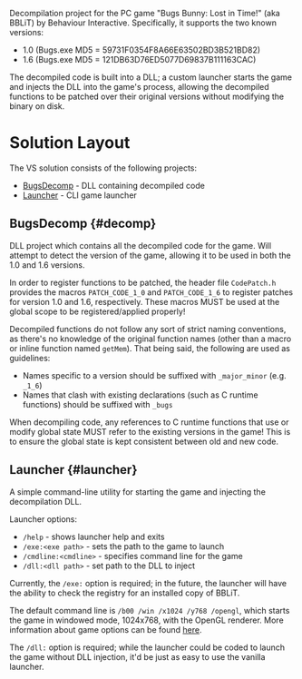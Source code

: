 
Decompilation project for the PC game "Bugs Bunny: Lost in Time!" (aka BBLiT)
by Behaviour Interactive. Specifically, it supports the two known versions:
- 1.0 (Bugs.exe MD5 = 59731F0354F8A66E63502BD3B521BD82)
- 1.6 (Bugs.exe MD5 = 121DB63D76ED5077D69837B111163CAC)

The decompiled code is built into a DLL; a custom launcher starts the game and
injects the DLL into the game's process, allowing the decompiled functions to be
patched over their original versions without modifying the binary on disk.

# Solution Layout

The VS solution consists of the following projects:
- [BugsDecomp](#decomp) - DLL containing decompiled code
- [Launcher](#launcher) - CLI game launcher

## BugsDecomp {#decomp}

DLL project which contains all the decompiled code for the game. Will attempt to
detect the version of the game, allowing it to be used in both the 1.0 and 1.6
versions.

In order to register functions to be patched, the header file `CodePatch.h`
provides the macros `PATCH_CODE_1_0` and `PATCH_CODE_1_6` to register patches
for version 1.0 and 1.6, respectively. These macros MUST be used at the global
scope to be registered/applied properly!

Decompiled functions do not follow any sort of strict naming conventions, as
there's no knowledge of the original function names (other than a macro or
inline function named `getMem`). That being said, the following are used as
guidelines:
- Names specific to a version should be suffixed with `_major_minor` (e.g.
`_1_6`)
- Names that clash with existing declarations (such as C runtime functions)
should be suffixed with `_bugs`

When decompiling code, any references to C runtime functions that use or modify
global state MUST refer to the existing versions in the game! This is to ensure
the global state is kept consistent between old and new code.

## Launcher {#launcher}

A simple command-line utility for starting the game and injecting the
decompilation DLL.

Launcher options:
- `/help` - shows launcher help and exits
- `/exe:<exe path>` - sets the path to the game to launch
- `/cmdline:<cmdline>` - specifies command line for the game
- `/dll:<dll path>` - set path to the DLL to inject

Currently, the `/exe:` option is required; in the future, the launcher will have
the ability to check the registry for an installed copy of BBLiT.

The default command line is `/b00 /win /x1024 /y768 /opengl`, which starts the
game in windowed mode, 1024x768, with the OpenGL renderer. More information
about game options can be found [here](doc\internals.md#options).

The `/dll:` option is required; while the launcher could be coded to launch the
game without DLL injection, it'd be just as easy to use the vanilla launcher.
